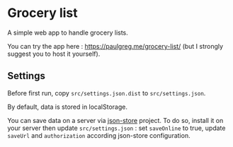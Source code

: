# Grocery list

A simple web app to handle grocery lists.

You can try the app here : https://paulgreg.me/grocery-list/ (but I strongly suggest you to host it yourself).

## Settings

Before first run, copy `src/settings.json.dist` to `src/settings.json`.

By default, data is stored in localStorage.

You can save data on a server via [json-store](https://github.com/paulgreg/json-store) project. To do so, install it on your server then update `src/settings.json` : set `saveOnline` to true, update `saveUrl` and `authorization` according json-store configuration.
